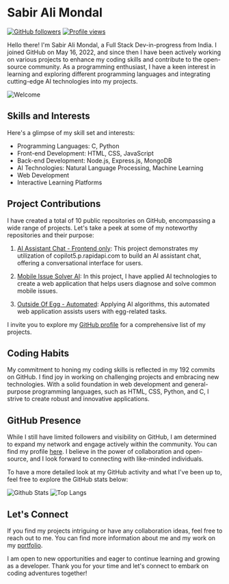 # Sabir Ali Mondal

[![GitHub followers](https://img.shields.io/github/followers/Sabir-Ali-Mondal?style=social)](https://github.com/Sabir-Ali-Mondal)
[![Profile views](https://komarev.com/ghpvc/?username=Sabir-Ali-Mondal)](https://github.com/Sabir-Ali-Mondal)

Hello there! I'm Sabir Ali Mondal, a Full Stack Dev-in-progress from India. I joined GitHub on May 16, 2022, and since then I have been actively working on various projects to enhance my coding skills and contribute to the open-source community. As a programming enthusiast, I have a keen interest in learning and exploring different programming languages and integrating cutting-edge AI technologies into my projects. 

![Welcome]([https://media.giphy.com/media/3duTexn6c6XVi/giphy.gif](https://res.cloudinary.com/dmttn34te/image/upload/v1732150306/Sabir_Ali_Mondal_ikncvo.jpg))

## Skills and Interests

Here's a glimpse of my skill set and interests:

- Programming Languages: C, Python
- Front-end Development: HTML, CSS, JavaScript
- Back-end Development: Node.js, Express.js, MongoDB
- AI Technologies: Natural Language Processing, Machine Learning
- Web Development
- Interactive Learning Platforms

## Project Contributions

I have created a total of 10 public repositories on GitHub, encompassing a wide range of projects. Let's take a peek at some of my noteworthy repositories and their purpose:

1. [AI Assistant Chat - Frontend only](https://github.com/Sabir-Ali-Mondal/AI_Assistant_Chat-Frontend_only): This project demonstrates my utilization of copilot5.p.rapidapi.com to build an AI assistant chat, offering a conversational interface for users.

2. [Mobile Issue Solver AI](https://github.com/Sabir-Ali-Mondal/Mobile-Issue-Solver-AI): In this project, I have applied AI technologies to create a web application that helps users diagnose and solve common mobile issues.

3. [Outside Of Egg - Automated](https://github.com/Sabir-Ali-Mondal/Outside-Of-Egg-Automated): Applying AI algorithms, this automated web application assists users with egg-related tasks.

I invite you to explore my [GitHub profile](https://github.com/Sabir-Ali-Mondal) for a comprehensive list of my projects.

## Coding Habits

My commitment to honing my coding skills is reflected in my 192 commits on GitHub. I find joy in working on challenging projects and embracing new technologies. With a solid foundation in web development and general-purpose programming languages, such as HTML, CSS, Python, and C, I strive to create robust and innovative applications. 

## GitHub Presence

While I still have limited followers and visibility on GitHub, I am determined to expand my network and engage actively within the community. You can find my profile [here](https://github.com/Sabir-Ali-Mondal). I believe in the power of collaboration and open-source, and I look forward to connecting with like-minded individuals.

To have a more detailed look at my GitHub activity and what I've been up to, feel free to explore the GitHub stats below:

![Github Stats](https://github-readme-stats.vercel.app/api?username=Sabir-Ali-Mondal)
![Top Langs](https://github-readme-stats.vercel.app/api/top-langs/?username=Sabir-Ali-Mondal)

## Let's Connect

If you find my projects intriguing or have any collaboration ideas, feel free to reach out to me. You can find more information about me and my work on my [portfolio](https://sabirportfolio.ccbp.tech/).

I am open to new opportunities and eager to continue learning and growing as a developer. Thank you for your time and let's connect to embark on coding adventures together!
